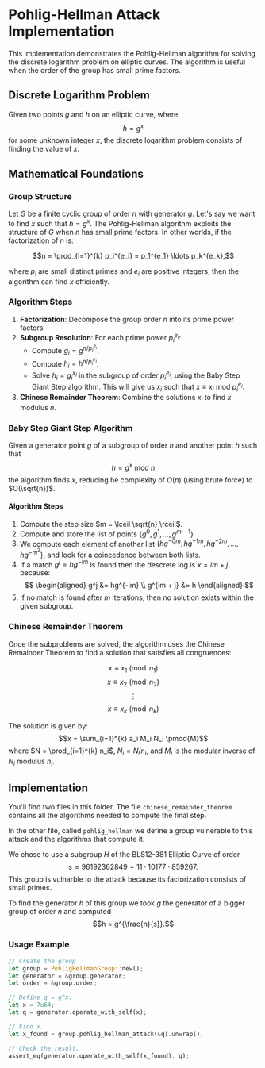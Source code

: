 # Pohlig-Hellman Attack Implementation

This implementation demonstrates the Pohlig-Hellman algorithm for solving the discrete logarithm problem on elliptic curves. The algorithm is useful when the order of the group has small prime factors.

## Discrete Logarithm Problem

Given two points $g$ and $h$ on an elliptic curve, where $$h = g^x$$ for some unknown integer $x$, the discrete logarithm problem consists of finding the value of $x$.

## Mathematical Foundations

### Group Structure

Let $G$ be a finite cyclic group of order $n$ with generator $g$. Let's say we want to find $x$ such that $h = g^x$. The Pohlig-Hellman algorithm exploits the structure of $G$ when $n$ has small prime factors. In other worlds, if the factorization of $n$ is:

$$n = \prod_{i=1}^{k} p_i^{e_i} = p_1^{e_1} \ldots p_k^{e_k},$$

where $p_i$ are small distinct primes and $e_i$ are positive integers, then the algorithm can find $x$ efficiently.

### Algorithm Steps

1. **Factorization**: Decompose the group order $n$ into its prime power factors.
2. **Subgroup Resolution**: For each prime power $p_i^{e_i}$:
   - Compute $g_i = g^{n/p_i^{e_i}}$.
   - Compute $h_i = h^{n/p_i^{e_i}}$.
   - Solve $h_i = g_i^{x_i}$ in the subgroup of order $p_i^{e_i}$, using the Baby Step Giant Step algorithm. This will give us $x_i$ such that $x \equiv x_i \text{ mod } p_i^{e_i}$.
3. **Chinese Remainder Theorem**: Combine the solutions $x_i$ to find $x$ modulus $n$.

### Baby Step Giant Step Algorithm
Given a generator point $g$ of a subgroup of order $n$ and another point $h$ such that 
$$ h = g^x \text { mod } n$$
the algorithm finds $x$, reducing he complexity of $O(n)$ (using brute force) to $O(\sqrt{n})$. 

#### Algorithm Steps

1. Compute the step size $m = \lceil \sqrt{n} \rceil$.
2. Compute and store the list of points $\{g^0, g^1, \ldots, g^{m-1} \}$
3. We compute each element of another list $\{hg^{-0m}, hg^{-1m}, hg^{-2m}, \ldots, hg^{-m^2}\}$, and look for a coincedence between both lists.
4. If a match $g^j = hg^{-im}$ is found then the descrete log is $x = im + j$ because:
$$
\begin{aligned}
g^j &= hg^{-im} \\
g^{im + j} &= h
\end{aligned}
$$
5. If no match is found after $m$ iterations, then no solution exists within the given subgroup.

### Chinese Remainder Theorem

Once the subproblems are solved, the algorithm uses the Chinese Remainder Theorem to find a solution that satisfies all congruences:

$$x \equiv x_1 \pmod{n_1}$$
$$x \equiv x_2 \pmod{n_2}$$
$$\vdots$$
$$x \equiv x_k \pmod{n_k}$$

The solution is given by:
$$x = \sum_{i=1}^{k} a_i M_i N_i \pmod{M}$$
where $N = \prod_{i=1}^{k} n_i$, $N_i = N/n_i$, and $M_i$ is the modular inverse of $N_i$ modulus $n_i$.

## Implementation

You'll find two files in this folder. The file `chinese_remainder_theorem` contains all the algorithms needed to compute the final step. 

In the other file, called `pohlig_hellman` we define a group vulnerable to this attack and the algorithms that compute it.

We chose to use a subgroup $H$ of the BLS12-381 Elliptic Curve of order 
$$s = 96192362849 = 11 \cdot 10177 \cdot 859267.$$
This group is vulnarble to the attack because its factorization consists of small primes.

To find the generator $h$ of this group we took $g$ the generator of a bigger group of order $n$ and computed $$h = g^{\frac{n}{s}}.$$

### Usage Example

```rust
// Create the group
let group = PohligHellmanGroup::new();
let generator = &group.generator;
let order = &group.order;

// Define q = g^x.
let x = 7u64;
let q = generator.operate_with_self(x);

// Find x.
let x_found = group.pohlig_hellman_attack(&q).unwrap();

// Check the result.
assert_eq(generator.operate_with_self(x_found), q);
```

